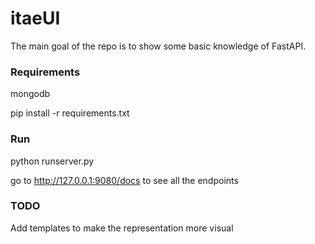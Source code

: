 # itaeUI

The main goal of the repo is to show some basic knowledge of FastAPI.

### Requirements

mongodb

pip install -r requirements.txt

### Run

python runserver.py

go to http://127.0.0.1:9080/docs to see all the endpoints

### TODO

Add templates to make the representation more visual
